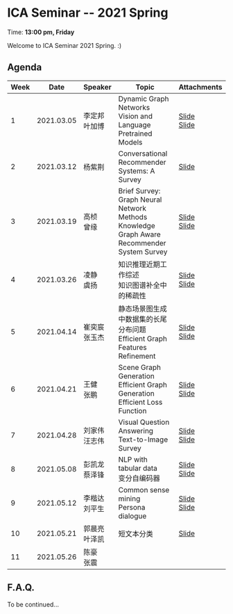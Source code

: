  # ICA Seminar -- 2021 Spring

Time: **13:00 pm, Friday**

Welcome to ICA Seminar 2021 Spring. :)



## Agenda

| Week | Date       | Speaker           | Topic                                                        | Attachments                                                  |
| ---- | ---------- | ----------------- | ------------------------------------------------------------ | ------------------------------------------------------------ |
| 1    | 2021.03.05 | 李定邦<br/>叶加博 | Dynamic Graph Networks<br/>Vision and Language Pretrained Models | [Slide](./week1/DynamicGraphModels.pdf)<br/>[Slide](./week1/VisionLanguagePretrain.pdf) |
| 2    | 2021.03.12 | 杨紫荆            | Conversational Recommender Systems: A Survey                 | [Slide](./week2/01_CRS_Survey.pdf)                           |
| 3    | 2021.03.19 | 高桢<br/>曾缘     | Brief Survey: Graph Neural Network Methods<br/>Knowledge Graph Aware  Recommender System Survey | [Slide](./week3/Brief_Survey_Graph_Neural_Network_Methods.pdf)<br/>[Slide](./week3/KG-basedRSSurvey.pdf) |
| 4    | 2021.03.26 | 凌静<br/>虞扬     | 知识推理近期工作综述<br/>知识图谱补全中的稀疏性              | [Slide](./week4/KnowledgeReasoning.pdf)<br/>[Slide](./week4/EKGC.pdf) |
| 5    | 2021.04.14 | 崔奕宸<br/>张玉杰 | 静态场景图生成中数据集的长尾分布问题<br/>Efficient Graph Features Refinement | [Slide](./week5/Long-tailDistributionOfSGG.pdf)<br/>[Slide](./week5/EfficientGraphFeaturesRefinement.pdf) |
| 6    | 2021.04.21 | 王健<br/>张鹏     | Scene Graph Generation Efficient Graph Generation<br/>Efficient Loss Function | [Slide](./week6/EfficientGraphGeneration.pdf)<br/>[Slide](./week6/EfficientLossFunction.pdf) |
| 7    | 2021.04.28 | 刘家伟<br/>汪志伟 | Visual Question Answering<br/>Text-to-Image Survey           | [Slide](./week7/VisualQuestionAnswering.pdf)<br/>[Slide](./week7/TextToImageSurvey.pdf) |
| 8    | 2021.05.08 | 彭凯龙<br/>蔡泽锋 | NLP with tabular data<br/>变分自编码器                       | [Slide](./week8/NLPWithTabularData.pdf)<br/>[Slide](./week8/VAE.pdf) |
| 9    | 2021.05.12 | 李楷达<br/>刘平生 | Common sense mining<br/>Persona dialogue                     | [Slide](./week9/CommonSenseMining.pdf)<br/>[Slide](./week9/PersonaDialogue.pdf) |
| 10   | 2021.05.21 | 郭晨亮<br/>叶泽凯 | 短文本分类                                                   | [Slide](./week10/ShortTextClassification.pdf)                |
| 11   | 2021.05.26 | 陈豪<br/>张震     |                                                              |                                                              |



## F.A.Q.

To be continued...